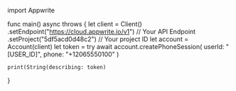import Appwrite

func main() async throws {
    let client = Client()
      .setEndpoint("https://cloud.appwrite.io/v1") // Your API Endpoint
      .setProject("5df5acd0d48c2") // Your project ID
    let account = Account(client)
    let token = try await account.createPhoneSession(
        userId: "[USER_ID]",
        phone: "+12065550100"
    )

    print(String(describing: token)
}
